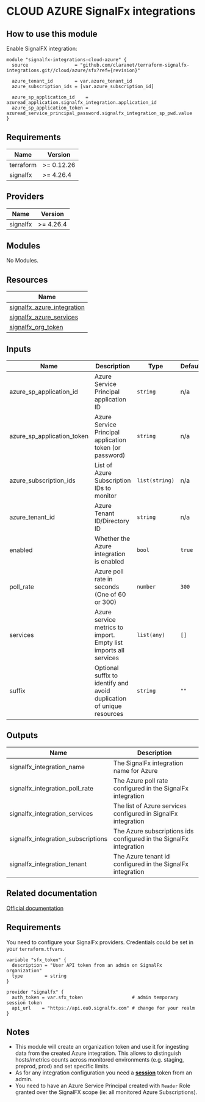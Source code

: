 # CLOUD AZURE SignalFx integrations

## How to use this module

Enable SignalFX integration:

```hcl
module "signalfx-integrations-cloud-azure" {
  source                 = "github.com/claranet/terraform-signalfx-integrations.git//cloud/azure/sfx?ref={revision}"

  azure_tenant_id        = var.azure_tenant_id
  azure_subscription_ids = [var.azure_subscription_id]

  azure_sp_application_id    = azuread_application.signalfx_integration.application_id
  azure_sp_application_token = azuread_service_principal_password.signalfx_integration_sp_pwd.value
}
```

## Requirements

| Name | Version |
|------|---------|
| terraform | >= 0.12.26 |
| signalfx | >= 4.26.4 |

## Providers

| Name | Version |
|------|---------|
| signalfx | >= 4.26.4 |

## Modules

No Modules.

## Resources

| Name |
|------|
| [signalfx_azure_integration](https://registry.terraform.io/providers/splunk-terraform/signalfx/4.26.4/docs/resources/azure_integration) |
| [signalfx_azure_services](https://registry.terraform.io/providers/splunk-terraform/signalfx/4.26.4/docs/data-sources/azure_services) |
| [signalfx_org_token](https://registry.terraform.io/providers/splunk-terraform/signalfx/4.26.4/docs/resources/org_token) |

## Inputs

| Name | Description | Type | Default | Required |
|------|-------------|------|---------|:--------:|
| azure\_sp\_application\_id | Azure Service Principal application ID | `string` | n/a | yes |
| azure\_sp\_application\_token | Azure Service Principal application token (or password) | `string` | n/a | yes |
| azure\_subscription\_ids | List of Azure Subscription IDs to monitor | `list(string)` | n/a | yes |
| azure\_tenant\_id | Azure Tenant ID/Directory ID | `string` | n/a | yes |
| enabled | Whether the Azure integration is enabled | `bool` | `true` | no |
| poll\_rate | Azure poll rate in seconds (One of 60 or 300) | `number` | `300` | no |
| services | Azure service metrics to import. Empty list imports all services | `list(any)` | `[]` | no |
| suffix | Optional suffix to identify and avoid duplication of unique resources | `string` | `""` | no |

## Outputs

| Name | Description |
|------|-------------|
| signalfx\_integration\_name | The SignalFx integration name for Azure |
| signalfx\_integration\_poll\_rate | The Azure poll rate configured in the SignalFx integration |
| signalfx\_integration\_services | The list of Azure services configured in SignalFx integration |
| signalfx\_integration\_subscriptions | The Azure subscriptions ids configured in the SignalFx integration |
| signalfx\_integration\_tenant | The Azure tenant id configured in the SignalFx integration |

## Related documentation

[Official documentation](https://docs.signalfx.com/en/latest/integrations/azure-info.html#connect-to-microsoft-azure)

## Requirements

You need to configure your SignalFx providers.
Credentials could be set in your `terraform.tfvars`.

```
variable "sfx_token" {
  description = "User API token from an admin on SignalFx organization"
  type        = string
}

provider "signalfx" {
  auth_token = var.sfx_token                  # admin temporary session token
  api_url    = "https://api.eu0.signalfx.com" # change for your realm
}
```

## Notes

* This module will create an organization token and use it for ingesting data from the created Azure integration.
  This allows to distinguish hosts/metrics counts across monitored environments (e.g. staging, preprod, prod) and set specific limits.
* As for any integration configuration you need a [**session**](https://docs.signalfx.com/en/latest/admin-guide/tokens.html#user-api-access-tokens) token from an admin.
* You need to have an Azure Service Principal created with `Reader` Role granted over the SignalFX scope (ie: all monitored Azure Subscriptions).
